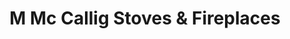 ---
title: "M Mc Callig Stoves & Fireplaces"
url: /dun-laoghaire/m-mc-callig-stoves-und-fireplaces/
shop: Kamine & Öfen
---
